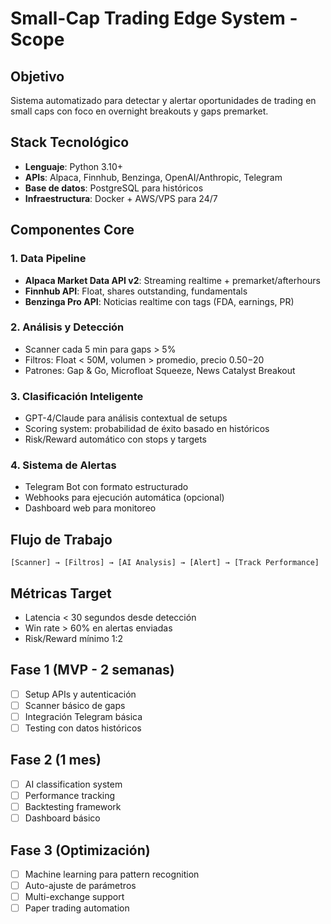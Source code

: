# Small-Cap Trading Edge System - Scope

## Objetivo
Sistema automatizado para detectar y alertar oportunidades de trading en small caps con foco en overnight breakouts y gaps premarket.

## Stack Tecnológico
- **Lenguaje**: Python 3.10+
- **APIs**: Alpaca, Finnhub, Benzinga, OpenAI/Anthropic, Telegram
- **Base de datos**: PostgreSQL para históricos
- **Infraestructura**: Docker + AWS/VPS para 24/7

## Componentes Core

### 1. Data Pipeline
- **Alpaca Market Data API v2**: Streaming realtime + premarket/afterhours
- **Finnhub API**: Float, shares outstanding, fundamentals
- **Benzinga Pro API**: Noticias realtime con tags (FDA, earnings, PR)

### 2. Análisis y Detección
- Scanner cada 5 min para gaps > 5%
- Filtros: Float < 50M, volumen > promedio, precio $0.50-$20
- Patrones: Gap & Go, Microfloat Squeeze, News Catalyst Breakout

### 3. Clasificación Inteligente
- GPT-4/Claude para análisis contextual de setups
- Scoring system: probabilidad de éxito basado en históricos
- Risk/Reward automático con stops y targets

### 4. Sistema de Alertas
- Telegram Bot con formato estructurado
- Webhooks para ejecución automática (opcional)
- Dashboard web para monitoreo

## Flujo de Trabajo

```
[Scanner] → [Filtros] → [AI Analysis] → [Alert] → [Track Performance]
```

## Métricas Target
- Latencia < 30 segundos desde detección
- Win rate > 60% en alertas enviadas
- Risk/Reward mínimo 1:2

## Fase 1 (MVP - 2 semanas)
- [ ] Setup APIs y autenticación
- [ ] Scanner básico de gaps
- [ ] Integración Telegram básica
- [ ] Testing con datos históricos

## Fase 2 (1 mes)
- [ ] AI classification system
- [ ] Performance tracking
- [ ] Backtesting framework
- [ ] Dashboard básico

## Fase 3 (Optimización)
- [ ] Machine learning para pattern recognition
- [ ] Auto-ajuste de parámetros
- [ ] Multi-exchange support
- [ ] Paper trading automation